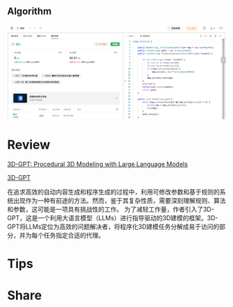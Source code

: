 ## Algorithm

![ianxiao-2023-11-05-lc.png](../../images/temp/ianxiao-2023-11-05-lc.png)

# Review

[3D-GPT: Procedural 3D Modeling with Large Language Models](https://arxiv.org/pdf/2310.12945.pdf)

[3D-GPT](https://chuny1.github.io/3DGPT/3dgpt.html)

在追求高效的自动内容生成和程序生成的过程中，利用可修改参数和基于规则的系统出现作为一种有前途的方法。然而，鉴于其复杂性质，需要深刻理解规则、算法和参数，这可能是一项具有挑战性的工作。
为了减轻工作量，作者引入了3D-GPT，这是一个利用大语言模型（LLMs）进行指导驱动的3D建模的框架。3D-GPT将LLMs定位为高效的问题解决者，将程序化3D建模任务分解成易于访问的部分，并为每个任务指定合适的代理。

# Tips


# Share
